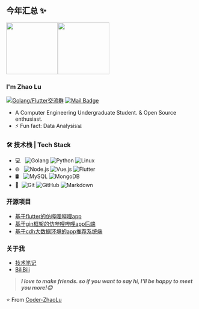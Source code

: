 
## 今年汇总 ✨

<img align="" height="137px" src="https://github-readme-stats.vercel.app/api?username=Coder-ZhaoLu&hide_title=true&hide_border=true&show_icons=true&include_all_commits=true&line_height=21&bg_color=0,EC6C6C,FFD479,FFFC79,73FA79&theme=graywhite&locale=cn" /><img align="" height="137px" src="https://github-readme-stats.vercel.app/api/top-langs/?username=Coder-ZhaoLu&hide_title=true&hide_border=true&layout=compact&bg_color=0,73FA79,73FDFF,D783FF&theme=graywhite&locale=cn" />

### I'm Zhao Lu
[![Golang/Flutter交流群](https://img.shields.io/badge/博客搭建QQ群-422625065-red.svg "Golang/Flutter交流群")](https://jq.qq.com/?_wv=1027&k=58Ypj9z "Golang/Flutter交流群")
[![Mail Badge](https://img.shields.io/badge/-coderzhaolu@gmail.com-c14438?style=flat&logo=Gmail&logoColor=white&link=mailto:coderzhaolu@gmail.com)](mailto:coderzhaolu@gmail.com)
- A Computer Engineering Undergraduate Student. & Open Source enthusiast.
- ⚡ Fun fact: Data Analysis📊

### 🛠 技术栈 | Tech Stack

- 💻 &#160; ![Golang](https://img.shields.io/badge/-Golang-333333?style=flat&logo=go)
![Python](https://img.shields.io/badge/-Python-333333?style=flat&logo=Python)
![Linux](https://img.shields.io/badge/-Linux-333333?style=flat&logo=Linux&logoColor=FCC624)
- 🌐 &#160; ![Node.js](https://img.shields.io/badge/-Node.js-333333?style=flat&logo=node.js)
![Vue.js](https://img.shields.io/badge/-VueJS-333333?style=flat&logo=Vue.js)
![Flutter](https://img.shields.io/badge/-Flutter-333333?style=flat&logo=Flutter)
- 🛢 &#160; ![MySQL](https://img.shields.io/badge/-MySQL-333333?style=flat&logo=mysql)
![MongoDB](https://img.shields.io/badge/-MongoDB-333333?style=flat&logo=mongodb)
- 🔧 &#160;![Git](https://img.shields.io/badge/-Git-333333?style=flat&logo=git)
![GitHub](https://img.shields.io/badge/-GitHub-333333?style=flat&logo=github)
![Markdown](https://img.shields.io/badge/-Markdown-333333?style=flat&logo=markdown)

### 开源项目
- [基于flutter的仿哔哩哔哩app](https://github.com/Coder-ZhaoLu/Getx-PinkApp)
- [基于gin框架的仿哔哩哔哩app后端](https://github.com/Coder-ZhaoLu/Gin-PinkApp)
- [基于cdh大数据环境的app推荐系统端](https://github.com/Coder-ZhaoLu/Recommend-PinkApp)

### 关于我
- [技术笔记](https://coderzhaolu.com/)
- [BiliBili](https://space.bilibili.com/27861636)

> ***I love to make friends. so if you want to say hi, I'll be happy to meet you more!😊***

⭐️ From [Coder-ZhaoLu](https://github.com/Coder-ZhaoLu)
